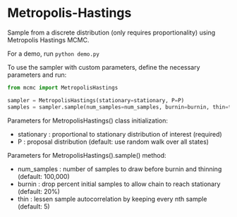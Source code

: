 # Metropolis-Hastings
Sample from a discrete distribution (only requires proportionality) using Metropolis Hastings MCMC.

For a demo, run `python demo.py`

To use the sampler with custom parameters, define the necessary parameters and run:
```python
from mcmc import MetropolisHastings

sampler = MetropolisHastings(stationary=stationary, P=P)
samples = sampler.sample(num_samples=num_samples, burnin=burnin, thin=thin)
```

Parameters for MetropolisHastings() class initialization:
* stationary : proportional to stationary distribution of interest (required)
* P : proposal distribution (default: use random walk over all states)

Parameters for MetropolisHastings().sample() method:
* num_samples : number of samples to draw before burnin and thinning (default: 100,000)
* burnin : drop percent initial samples to allow chain to reach stationary (default: 20%)
* thin : lessen sample autocorrelation by keeping every nth sample (default: 5)
